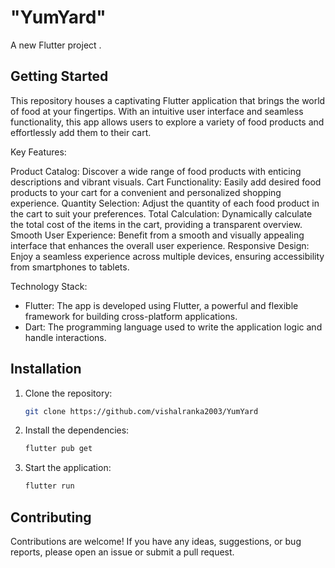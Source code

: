 # "YumYard"

A new Flutter project .

## Getting Started

This repository houses a captivating Flutter application that brings the world of food at your fingertips. With an intuitive user interface and seamless functionality, this app allows users to explore a variety of food products and effortlessly add them to their cart.

Key Features:

Product Catalog: Discover a wide range of food products with enticing descriptions and vibrant visuals.
Cart Functionality: Easily add desired food products to your cart for a convenient and personalized shopping experience.
Quantity Selection: Adjust the quantity of each food product in the cart to suit your preferences.
Total Calculation: Dynamically calculate the total cost of the items in the cart, providing a transparent overview.
Smooth User Experience: Benefit from a smooth and visually appealing interface that enhances the overall user experience.
Responsive Design: Enjoy a seamless experience across multiple devices, ensuring accessibility from smartphones to tablets.


Technology Stack:

- Flutter: The app is developed using Flutter, a powerful and flexible framework for building cross-platform applications.
- Dart: The programming language used to write the application logic and handle interactions.



## Installation

1. Clone the repository:

   ```bash
   git clone https://github.com/vishalranka2003/YumYard


2. Install the dependencies:
   ```bash
   flutter pub get

3. Start the application:
   ```bash
   flutter run

## Contributing

Contributions are welcome! If you have any ideas, suggestions, or bug reports, please open an issue or submit a pull request.






